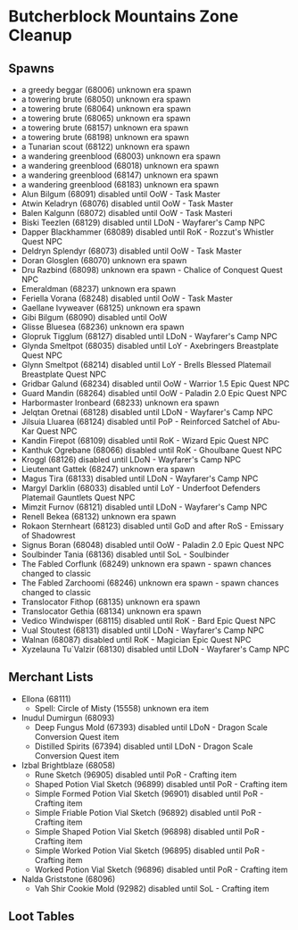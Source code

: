 # Butcherblock Mountains Zone Cleanup

## Spawns

* a greedy beggar (68006) unknown era spawn
* a towering brute (68050) unknown era spawn
* a towering brute (68064) unknown era spawn
* a towering brute (68065) unknown era spawn
* a towering brute (68157) unknown era spawn
* a towering brute (68198) unknown era spawn
* a Tunarian scout (68122) unknown era spawn
* a wandering greenblood (68003) unknown era spawn
* a wandering greenblood (68018) unknown era spawn
* a wandering greenblood (68147) unknown era spawn
* a wandering greenblood (68183) unknown era spawn
* Alun Bilgum (68091) disabled until OoW - Task Master
* Atwin Keladryn (68076) disabled until OoW - Task Master
* Balen Kalgunn (68072) disabled until OoW - Task Masteri
* Biski Teezlen (68129) disabled until LDoN - Wayfarer's Camp NPC
* Dapper Blackhammer (68089) disabled until RoK - Rozzut's Whistler Quest NPC
* Deldryn Splendyr (68073) disabled until OoW - Task Master
* Doran Glosglen (68070) unknown era spawn
* Dru Razbind (68098) unknown era spawn - Chalice of Conquest Quest NPC
* Emeraldman (68237) unknown era spawn
* Feriella Vorana (68248) disabled until OoW - Task Master
* Gaellane Ivyweaver (68125) unknown era spawn
* Gibi Bilgum (68090) disabled until OoW
* Glisse Bluesea (68236) unknown era spawn
* Glopruk Tigglum (68127) disabled until LDoN - Wayfarer's Camp NPC
* Glynda Smeltpot (68035) disabled until LoY - Axebringers Breastplate Quest NPC
* Glynn Smeltpot (68214) disabled until LoY - Brells Blessed Platemail Breastplate Quest NPC
* Gridbar Galund (68234) disabled until OoW - Warrior 1.5 Epic Quest NPC
* Guard Mandin (68264) disabled until OoW - Paladin 2.0 Epic Quest NPC
* Harbormaster Ironbeard (68233) unknown era spawn
* Jelqtan Oretnai (68128) disabled until LDoN - Wayfarer's Camp NPC
* Jilsuia Lluarea (68124) disabled until PoP - Reinforced Satchel of Abu-Kar Quest NPC
* Kandin Firepot (68109) disabled until RoK - Wizard Epic Quest NPC
* Kanthuk Ogrebane (68066) disabled until RoK - Ghoulbane Quest NPC
* Kroggl (68126) disabled until LDoN - Wayfarer's Camp NPC
* Lieutenant Gattek (68247) unknown era spawn
* Magus Tira (68133) disabled until LDoN - Wayfarer's Camp NPC
* Margyl Darklin (68033) disabled until LoY - Underfoot Defenders Platemail Gauntlets Quest NPC
* Mimzit Furnov (68121) disabled until LDoN - Wayfarer's Camp NPC
* Renell Bekea (68132) unknown era spawn
* Rokaon Sternheart (68123) disabled until GoD and after RoS - Emissary of Shadowrest
* Signus Boran (68048) disabled until OoW - Paladin 2.0 Epic Quest NPC
* Soulbinder Tania (68136) disabled until SoL - Soulbinder
* The Fabled Corflunk (68249) unknown era spawn - spawn chances changed to classic
* The Fabled Zarchoomi (68246) unknown era spawn - spawn chances changed to classic
* Translocator Fithop (68135) unknown era spawn
* Translocator Gethia (68134) unknown era spawn
* Vedico Windwisper (68115) disabled until RoK - Bard Epic Quest NPC
* Vual Stoutest (68131) disabled until LDoN - Wayfarer's Camp NPC
* Walnan (68087) disabled until RoK - Magician Epic Quest NPC
* Xyzelauna Tu`Valzir (68130) disabled until LDoN - Wayfarer's Camp NPC

## Merchant Lists

* Ellona (68111)
  * Spell: Circle of Misty (15558) unknown era item
* Inudul Dumirgun (68093)
  * Deep Fungus Mold (67393) disabled until LDoN - Dragon Scale Conversion Quest item
  * Distilled Spirits (67394) disabled until LDoN - Dragon Scale Conversion Quest item
* Izbal Brightblaze (68058)
  * Rune Sketch (96905) disabled until PoR - Crafting item
  * Shaped Potion Vial Sketch (96899) disabled until PoR - Crafting item
  * Simple Formed Potion Vial Sketch (96901) disabled until PoR - Crafting item
  * Simple Friable Potion Vial Sketch (96892) disabled until PoR - Crafting item
  * Simple Shaped Potion Vial Sketch (96898) disabled until PoR - Crafting item
  * Simple Worked Potion Vial Sketch (96895) disabled until PoR - Crafting item
  * Worked Potion Vial Sketch (96896) disabled until PoR - Crafting item
* Nalda Griststone (68096)
  * Vah Shir Cookie Mold (92982) disabled until SoL - Crafting item

## Loot Tables
